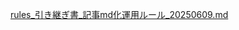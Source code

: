 [rules_引き継ぎ書_記事md化運用ルール_20250609.md](https://github.com/user-attachments/files/20650339/rules_._.md._20250609.md)
